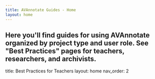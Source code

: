 ```yaml
---
title: AVAnnotate Guides - Home
layout: home
---
```

Here you'll find guides for using AVAnnotate organized by project type and user role. See "Best Practices" pages for teachers, researchers, and archivists. 
---
title: Best Practices for Teachers
layout: home
nav_order: 2
